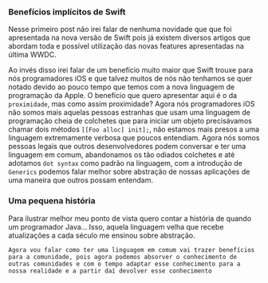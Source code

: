 ### Benefícios implícitos de Swift

Nesse primeiro post não irei falar de nenhuma novidade que que foi apresentada na nova versão de Swift pois já existem diversos artigos que abordam toda e possível utilização das novas features apresentadas na última WWDC.

Ao invés disso irei falar de um benefício muito maior que Swift trouxe para nós programadores iOS e que talvez muitos de nós não tenhamos se quer notado devido ao pouco tempo que temos com a nova linguagem de programação da Apple. O benefício que quero apresentar aqui é o da `proximidade`, mas como assim proximidade? Agora nós programadores iOS não somos mais aquelas pessoas estranhas que usam uma linguagem de programação cheia de colchetes que para iniciar um objeto precisávamos chamar dois métodos `[[Foo alloc] init];`, não estamos mais presos a uma linguagem extremamente verbosa que poucos entendiam. Agora nós somos pessoas legais que outros desenvolvedores podem conversar e ter uma linguagem em comum, abandonamos os tão odiados colchetes e até adotamos `dot syntax` como padrão na linguagem, com a introdução de `Generics` podemos falar melhor sobre abstração de nossas aplicações de uma maneira que outros possam entendam.

### Uma pequena história
Para ilustrar melhor meu ponto de vista quero contar a história de quando um programador Java... Isso, aquela linguagem velha que recebe atualizações a cada século me ensinou sobre abstração.

`Agora vou falar como ter uma linguagem em comum vai trazer benefícios para a comunidade, pois agora podemos absorver o conhecimento de outras comunidades e com o tempo adaptar esse conhecimento para a nossa realidade e a partir daí devolver esse conhecimento`